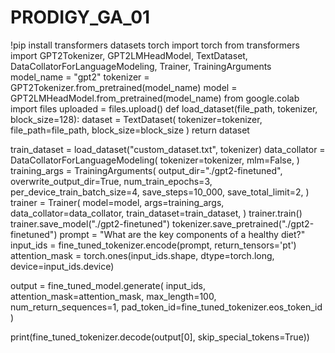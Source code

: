 # PRODIGY_GA_01
!pip install transformers datasets torch
import torch
from transformers import GPT2Tokenizer, GPT2LMHeadModel, TextDataset, DataCollatorForLanguageModeling, Trainer, TrainingArguments
model_name = "gpt2"
tokenizer = GPT2Tokenizer.from_pretrained(model_name)
model = GPT2LMHeadModel.from_pretrained(model_name)
from google.colab import files
uploaded = files.upload()
def load_dataset(file_path, tokenizer, block_size=128):
    dataset = TextDataset(
        tokenizer=tokenizer,
        file_path=file_path,
        block_size=block_size
    )
    return dataset

train_dataset = load_dataset("custom_dataset.txt", tokenizer)
data_collator = DataCollatorForLanguageModeling(
    tokenizer=tokenizer,
    mlm=False,
)
training_args = TrainingArguments(
    output_dir="./gpt2-finetuned",
    overwrite_output_dir=True,
    num_train_epochs=3,
    per_device_train_batch_size=4,
    save_steps=10_000,
    save_total_limit=2,
)
trainer = Trainer(
    model=model,
    args=training_args,
    data_collator=data_collator,
    train_dataset=train_dataset,
)
trainer.train()
trainer.save_model("./gpt2-finetuned")
tokenizer.save_pretrained("./gpt2-finetuned")
prompt = "What are the key components of a healthy diet?"
input_ids = fine_tuned_tokenizer.encode(prompt, return_tensors='pt')
attention_mask = torch.ones(input_ids.shape, dtype=torch.long, device=input_ids.device)

output = fine_tuned_model.generate(
    input_ids,
    attention_mask=attention_mask,
    max_length=100,
    num_return_sequences=1,
    pad_token_id=fine_tuned_tokenizer.eos_token_id
)

print(fine_tuned_tokenizer.decode(output[0], skip_special_tokens=True)) 
